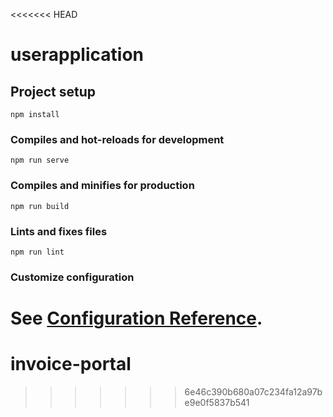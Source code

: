<<<<<<< HEAD
# userapplication

## Project setup
```
npm install
```

### Compiles and hot-reloads for development
```
npm run serve
```

### Compiles and minifies for production
```
npm run build
```

### Lints and fixes files
```
npm run lint
```

### Customize configuration
See [Configuration Reference](https://cli.vuejs.org/config/).
=======
# invoice-portal
>>>>>>> 6e46c390b680a07c234fa12a97be9e0f5837b541
